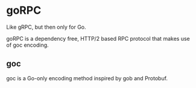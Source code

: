 # goRPC

Like gRPC, but then only for Go.

goRPC is a dependency free, HTTP/2 based RPC protocol that makes use of goc encoding.

## goc

goc is a Go-only encoding method inspired by gob and Protobuf.

